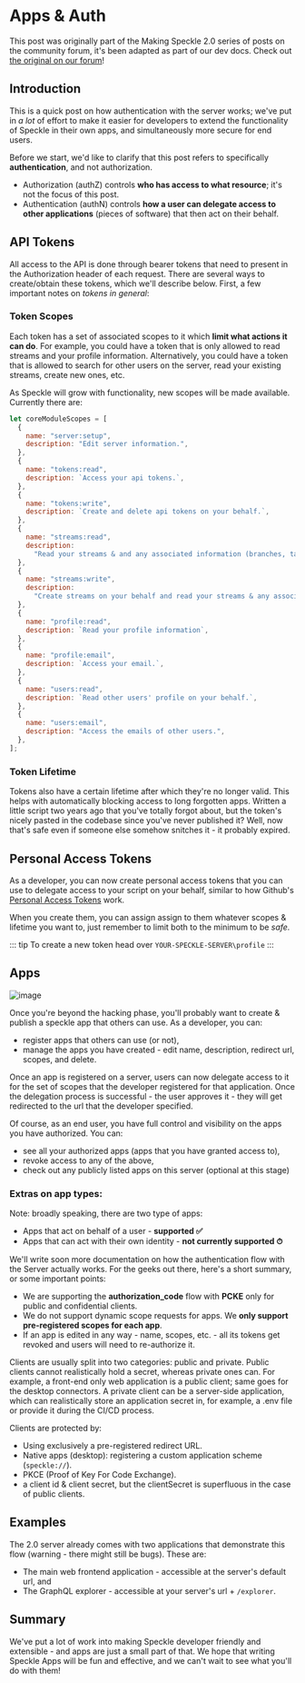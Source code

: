 # Apps & Auth

This post was originally part of the Making Speckle 2.0 series of posts on the community forum, it's been adapted as part of our dev docs. Check out [the original on our forum](https://speckle.community/t/apps-authn-speckle-2-0/961)!

## Introduction

This is a quick post on how authentication with the server works; we've put in _a lot_ of effort to make it easier for developers to extend the functionality of Speckle in their own apps, and simultaneously more secure for end users.

Before we start, we'd like to clarify that this post refers to specifically **authentication**, and not authorization.

- Authorization (authZ) controls **who has access to what resource**; it's not the focus of this post.
- Authentication (authN) controls **how a user can delegate access to other applications** (pieces of software) that then act on their behalf.

## API Tokens

All access to the API is done through bearer tokens that need to present in the Authorization header of each request. There are several ways to create/obtain these tokens, which we'll describe below. First, a few important notes on _tokens in general_:

### Token Scopes

Each token has a set of associated scopes to it which **limit what actions it can do**. For example, you could have a token that is only allowed to read streams and your profile information. Alternatively, you could have a token that is allowed to search for other users on the server, read your existing streams, create new ones, etc.

As Speckle will grow with functionality, new scopes will be made available. Currently there are:

```js
let coreModuleScopes = [
  {
    name: "server:setup",
    description: "Edit server information.",
  },
  {
    name: "tokens:read",
    description: `Access your api tokens.`,
  },
  {
    name: "tokens:write",
    description: `Create and delete api tokens on your behalf.`,
  },
  {
    name: "streams:read",
    description:
      "Read your streams & and any associated information (branches, tags, comments, objects, etc.)",
  },
  {
    name: "streams:write",
    description:
      "Create streams on your behalf and read your streams & any associated information (any associated information (branches, tags, comments, objects, etc.)",
  },
  {
    name: "profile:read",
    description: `Read your profile information`,
  },
  {
    name: "profile:email",
    description: `Access your email.`,
  },
  {
    name: "users:read",
    description: `Read other users' profile on your behalf.`,
  },
  {
    name: "users:email",
    description: "Access the emails of other users.",
  },
];
```

### Token Lifetime

Tokens also have a certain lifetime after which they're no longer valid. This helps with automatically blocking access to long forgotten apps. Written a little script two years ago that you've totally forgot about, but the token's nicely pasted in the codebase since you've never published it? Well, now that's safe even if someone else somehow snitches it - it probably expired.

## Personal Access Tokens

As a developer, you can now create personal access tokens that you can use to delegate access to your script on your behalf, similar to how Github's [Personal Access Tokens](https://docs.github.com/en/github/authenticating-to-github/creating-a-personal-access-token) work.

When you create them, you can assign assign to them whatever scopes & lifetime you want to, just remember to limit both to the minimum to be _safe._

::: tip
To create a new token head over `YOUR-SPECKLE-SERVER\profile`
:::

## Apps

![image](https://user-images.githubusercontent.com/2679513/109046703-f45be080-76cc-11eb-83b3-27ed956ff319.png)

Once you're beyond the hacking phase, you'll probably want to create & publish a speckle app that others can use. As a developer, you can:

- register apps that others can use (or not),
- manage the apps you have created - edit name, description, redirect url, scopes, and delete.

Once an app is registered on a server, users can now delegate access to it for the set of scopes that the developer registered for that application. Once the delegation process is successful - the user approves it - they will get redirected to the url that the developer specified.

Of course, as an end user, you have full control and visibility on the apps you have authorized. You can:

- see all your authorized apps (apps that you have granted access to),
- revoke access to any of the above,
- check out any publicly listed apps on this server (optional at this stage)

### Extras on app types:

Note: broadly speaking, there are two type of apps:

- Apps that act on behalf of a user - **supported ✅**
- Apps that can act with their own identity - **not currently supported ⏱**

We'll write soon more documentation on how the authentication flow with the Server actually works. For the geeks out there, here's a short summary, or some important points:

- We are supporting the **authorization_code** flow with **PCKE** only for public and confidential clients.
- We do not support dynamic scope requests for apps. We **only support pre-registered scopes for each app**.
- If an app is edited in any way - name, scopes, etc. - all its tokens get revoked and users will need to re-authorize it.

Clients are usually split into two categories: public and private. Public clients cannot realistically hold a secret, whereas private ones can. For example, a front-end only web application is a public client; same goes for the desktop connectors. A private client can be a server-side application, which can realistically store an application secret in, for example, a .env file or provide it during the CI/CD process.

Clients are protected by:

- Using exclusively a pre-registered redirect URL.
- Native apps (desktop): registering a custom application scheme (`speckle://`).
- PKCE (Proof of Key For Code Exchange).
- a client id & client secret, but the clientSecret is superfluous in the case of public clients.

## Examples

The 2.0 server already comes with two applications that demonstrate this flow (warning - there might still be bugs). These are:

- The main web frontend application - accessible at the server's default url, and
- The GraphQL explorer - accessible at your server's url + `/explorer`.

## Summary

We've put a lot of work into making Speckle developer friendly and extensible - and apps are just a small part of that. We hope that writing Speckle Apps will be fun and effective, and we can't wait to see what you'll do with them!
